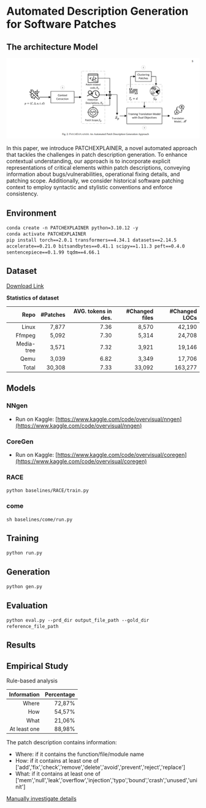 # Automated Description Generation for Software Patches
## The architecture Model
![ PATCHEXPLAINER: An Automated Patch Description Generation Approach](images/PATCHEXPLAINER.png)

In this paper, we introduce PATCHEXPLAINER, a novel automated approach that tackles the challenges in patch description generation. To enhance contextual understanding, our approach is to incorporate explicit representations of critical elements within patch descriptions, conveying information about bugs/vulnerabilities, operational fixing details, and patching scope. Additionally, we consider historical software patching context to employ syntactic and stylistic conventions and enforce consistency.

## Environment
```
conda create -n PATCHEXPLAINER python=3.10.12 -y
conda activate PATCHEXPLAINER
pip install torch==2.0.1 transformers==4.34.1 datasets==2.14.5 accelerate==0.21.0 bitsandbytes==0.41.1 scipy==1.11.3 peft==0.4.0 sentencepiece==0.1.99 tqdm==4.66.1
```


## Dataset
[Download Link](https://www.kaggle.com/datasets/ducanger/cmg-data)

**Statistics of dataset**

| **Repo** | **#Patches** | **AVG. tokens in des.** | **#Changed files** | **#Changed LOCs** |
|------------------:|-----------------------:|--------------------------------:|-----------------------------:|----------------------------:|
| Linux         | 7,877                  | 7.36                            | 8,570                        | 42,190                      |
| Ffmpeg        | 5,092                  | 7.30                            | 5,314                        | 24,708                      |
| Media-tree    | 3,571                  | 7.32                            | 3,921                        | 19,146                      |
| Qemu          | 3,039                  | 6.82                            | 3,349                        | 17,706                      |
| Total         | 30,308                 | 7.33                            | 33,092                       | 163,277                     |

## Models
### NNgen
* Run on Kaggle: [https://www.kaggle.com/code/overvisual/nngen](https://www.kaggle.com/code/overvisual/nngen)

### CoreGen
* Run on Kaggle: [https://www.kaggle.com/code/overvisual/coregen](https://www.kaggle.com/code/overvisual/coregen)

### RACE
```
python baselines/RACE/train.py
```

### come
```
sh baselines/come/run.py
```

## Training
```
python run.py
```
## Generation
```
python gen.py
```
## Evaluation
```
python eval.py --prd_dir output_file_path --gold_dir reference_file_path
```

## Results


## Empirical Study

Rule-based analysis  


| **Information** | **Percentage** |
|------------------:|-----------------------:|
| Where         | 72,87%                  | 
| How         | 54,57%                  | 
| What         | 21,06%                  | 
| At least one         | 88,98%                  | 


The patch description contains information:
* Where: if it contains the function/file/module name
* How: if it contains at least one of ['add','fix','check','remove','delete','avoid','prevent','reject','replace']
* What: if it contains at least one of ['mem','null','leak','overflow','injection','typo','bound','crash','unused','uninit']

[Manually investigate details](https://docs.google.com/spreadsheets/d/15tZDQ3lBqBgaA-1EQ1IHrwcAbUY_Hl6iKAXlsVajyFo)
